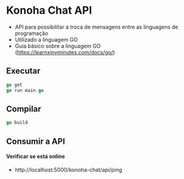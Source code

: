 # Konoha Chat API
* API para possibilitar a troca de mensagens entre as linguagens de programação
* Utilizado a linguagem GO
* Guia básico sobre a linguagem GO (https://learnxinyminutes.com/docs/go/)

## Executar
```go
go get
go run main.go
```

## Compilar
```go
go build
```

## Consumir a API
#### Verificar se está online
- http://localhost:5000/konoha-chat/api/ping
